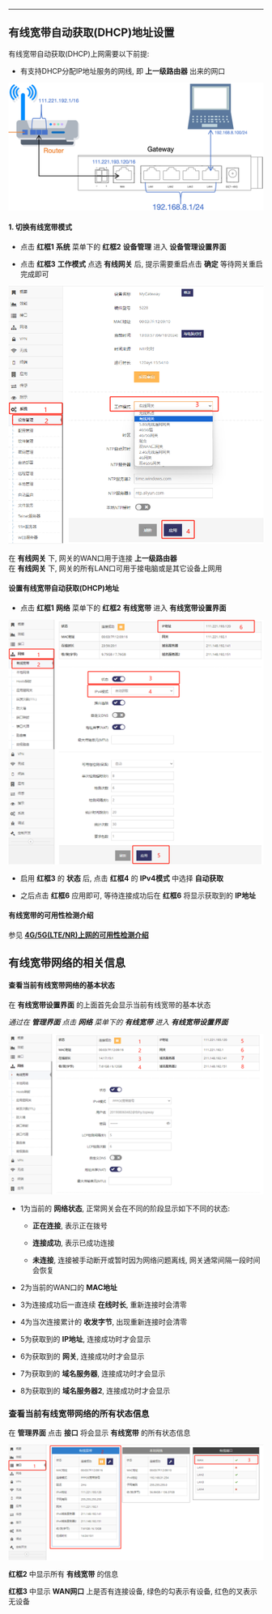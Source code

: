***

## 有线宽带自动获取(DHCP)地址设置

有线宽带自动获取(DHCP)上网需要以下前提:

- 有支持DHCP分配IP地址服务的网线, 即 **上一级路由器** 出来的网口

![avatar](./wan_dhcp.jpg) 


#### 1. 切换有线宽带模式

- 点击 **红框1** **系统** 菜单下的 **红框2** **设备管理** 进入 **设备管理设置界面**   

- 点击 **红框3** **工作模式** 点选 **有线网关** 后, 提示需要重启点击 **确定** 等待网关重启完成即可   

![avatar](./wan_mode_cn.png) 

在 **有线网关** 下, 网关的WAN口用于连接 **上一级路由器**   
在 **有线网关** 下, 网关的所有LAN口可用于接电脑或是其它设备上网用

#### 设置有线宽带自动获取(DHCP)地址

- 点击 **红框1** **网络** 菜单下的 **红框2** **有线宽带** 进入 **有线宽带设置界面**

![avatar](./wan_dhcp_cn.png) 

- 启用 **红框3** 的 **状态** 后, 点击 **红框4** 的 **IPv4模式** 中选择 **自动获取**

- 之后点击 **红框6** 应用即可, 等待连接成功后在 **红框6** 将显示获取到的 **IP地址**


#### 有线宽带的可用性检测介绍

参见 **[4G/5G(LTE/NR)上网的可用性检测介绍](../lte/lte_apn_cn.md#4g5gltenr上网的可用性检测介绍为了ltenr网络的可靠性必须阅读)**



## 有线宽带网络的相关信息

#### 查看当前有线宽带网络的基本状态

在 **有线宽带设置界面** 的上面首先会显示当前有线宽带的基本状态

*通过在 **管理界面** 点击 **网络** 菜单下的 **有线宽带** 进入 **有线宽带设置界面***

![avatar](./wan_pppoe_cn_status.png) 

- 1为当前的 **网络状态**, 正常网关会在不同的阶段显示如下不同的状态:

    - **正在连接**, 表示正在拨号

    - **连接成功**, 表示已成功连接

    - **未连接**, 连接被手动断开或暂时因为网络问题离线, 网关通常间隔一段时间会恢复


- 2为当前的WAN口的 **MAC地址**

- 3为连接成功后一直连续 **在线时长**, 重新连接时会清零

- 4为当次连接累计的 **收发字节**, 出现重新连接时会清零

- 5为获取到的 **IP地址**, 连接成功时才会显示

- 6为获取到的 **网关**, 连接成功时才会显示

- 7为获取到的 **域名服务器**, 连接成功时才会显示

- 8为获取到的 **域名服务器2**, 连接成功时才会显示


### 查看当前有线宽带网络的所有状态信息

在 **管理界面** 点击 **接口** 将会显示 **有线宽带** 的所有状态信息

![avatar](./wan_pppoe_cn_interface.png) 

**红框2** 中显示所有 **有线宽带** 的信息

**红框3** 中显示 **WAN网口** 上是否有连接设备, 绿色的勾表示有设备, 红色的叉表示无设备
